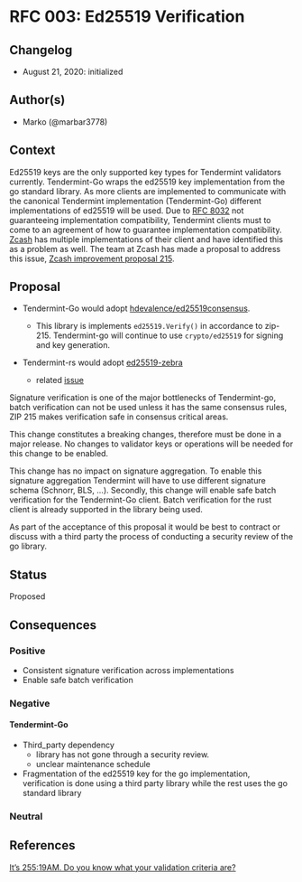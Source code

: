 # RFC 003: Ed25519 Verification

## Changelog

- August 21, 2020: initialized

## Author(s)

- Marko (@marbar3778)

## Context

Ed25519 keys are the only supported key types for Tendermint validators currently. Tendermint-Go wraps the ed25519 key implementation from the go standard library. As more clients are implemented to communicate with the canonical Tendermint implementation (Tendermint-Go) different implementations of ed25519 will be used. Due to [RFC 8032](https://www.rfc-editor.org/rfc/rfc8032.html) not guaranteeing implementation compatibility, Tendermint clients must to come to an agreement of how to guarantee implementation compatibility. [Zcash](https://z.cash/) has multiple implementations of their client and have identified this as a problem as well. The team at Zcash has made a proposal to address this issue, [Zcash improvement proposal 215](https://zips.z.cash/zip-0215).

## Proposal

- Tendermint-Go would adopt [hdevalence/ed25519consensus](https://github.com/hdevalence/ed25519consensus).
    - This library is implements `ed25519.Verify()` in accordance to zip-215. Tendermint-go will continue to use `crypto/ed25519` for signing and key generation.

- Tendermint-rs would adopt [ed25519-zebra](https://github.com/ZcashFoundation/ed25519-zebra)
    - related [issue](https://github.com/informalsystems/tendermint-rs/issues/355)

Signature verification is one of the major bottlenecks of Tendermint-go, batch verification can not be used unless it has the same consensus rules, ZIP 215 makes verification safe in consensus critical areas.

This change constitutes a breaking changes, therefore must be done in a major release. No changes to validator keys or operations will be needed for this change to be enabled.

This change has no impact on signature aggregation. To enable this signature aggregation Tendermint will have to use different signature schema (Schnorr, BLS, ...). Secondly, this change will enable safe batch verification for the Tendermint-Go client. Batch verification for the rust client is already supported in the library being used.

As part of the acceptance of this proposal it would be best to contract or discuss with a third party the process of conducting a security review of the go library.

## Status

Proposed

## Consequences

### Positive

- Consistent signature verification across implementations
- Enable safe batch verification

### Negative

#### Tendermint-Go

- Third_party dependency
    - library has not gone through a security review.
    - unclear maintenance schedule
- Fragmentation of the ed25519 key for the go implementation, verification is done using a third party library while the rest
  uses the go standard library

### Neutral

## References

[It’s 255:19AM. Do you know what your validation criteria are?](https://hdevalence.ca/blog/2020-10-04-its-25519am)
